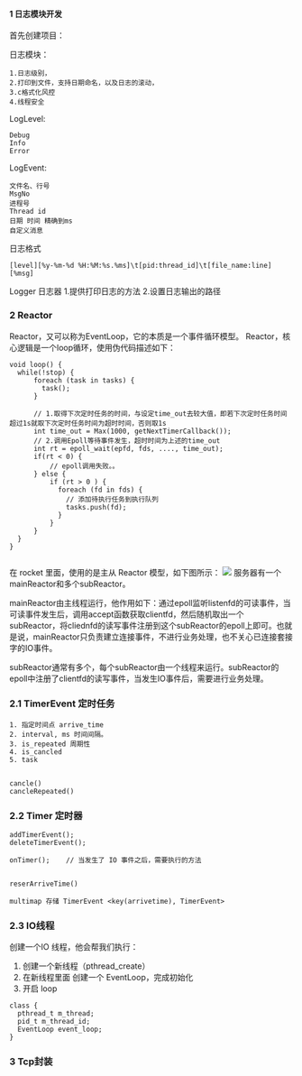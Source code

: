 #### 1 日志模块开发
首先创建项目：

日志模块：
```
1.日志级别，
2.打印到文件，支持日期命名，以及日志的滚动，
3.c格式化风控
4.线程安全
```

LogLevel:
```
Debug
Info
Error
```

LogEvent:
```
文件名、行号
MsgNo
进程号
Thread id
日期 时间 精确到ms
自定义消息
```

日志格式
```
[level][%y-%m-%d %H:%M:%s.%ms]\t[pid:thread_id]\t[file_name:line][%msg]
```

Logger 日志器
1.提供打印日志的方法
2.设置日志输出的路径

### 2 Reactor

Reactor，又可以称为EventLoop，它的本质是一个事件循环模型。
Reactor，核心逻辑是一个loop循环，使用伪代码描述如下：
```c++{.line-numbers}
void loop() {
  while(!stop) {
      foreach (task in tasks) {
        task();
      }

      // 1.取得下次定时任务的时间，与设定time_out去较大值，即若下次定时任务时间超过1s就取下次定时任务时间为超时时间，否则取1s
      int time_out = Max(1000, getNextTimerCallback());
      // 2.调用Epoll等待事件发生，超时时间为上述的time_out
      int rt = epoll_wait(epfd, fds, ...., time_out); 
      if(rt < 0) {
          // epoll调用失败。。
      } else {
          if (rt > 0 ) {
            foreach (fd in fds) {
              // 添加待执行任务到执行队列
              tasks.push(fd);
            }
          }
      }      
  }
}


```

在 rocket 里面，使用的是主从 Reactor 模型，如下图所示：
![](./imgs/main-sub-reactor.drawio.png)
服务器有一个mainReactor和多个subReactor。

mainReactor由主线程运行，他作用如下：通过epoll监听listenfd的可读事件，当可读事件发生后，调用accept函数获取clientfd，然后随机取出一个subReactor，将cliednfd的读写事件注册到这个subReactor的epoll上即可。也就是说，mainReactor只负责建立连接事件，不进行业务处理，也不关心已连接套接字的IO事件。

subReactor通常有多个，每个subReactor由一个线程来运行。subReactor的epoll中注册了clientfd的读写事件，当发生IO事件后，需要进行业务处理。

### 2.1 TimerEvent 定时任务
```
1. 指定时间点 arrive_time
2. interval, ms 时间间隔。
3. is_repeated 周期性
4. is_cancled 
5. task 


cancle()
cancleRepeated()
```
### 2.2 Timer 定时器
```
addTimerEvent();
deleteTimerEvent();

onTimer();    // 当发生了 IO 事件之后，需要执行的方法


reserArriveTime()

multimap 存储 TimerEvent <key(arrivetime), TimerEvent>
```

### 2.3 IO线程
创建一个IO 线程，他会帮我们执行：

1. 创建一个新线程（pthread_create）
2. 在新线程里面 创建一个 EventLoop，完成初始化
3. 开启 loop

```c++{.line-numbers}
class {
  pthread_t m_thread;
  pid_t m_thread_id;
  EventLoop event_loop;
}
```


### 3 Tcp封装
